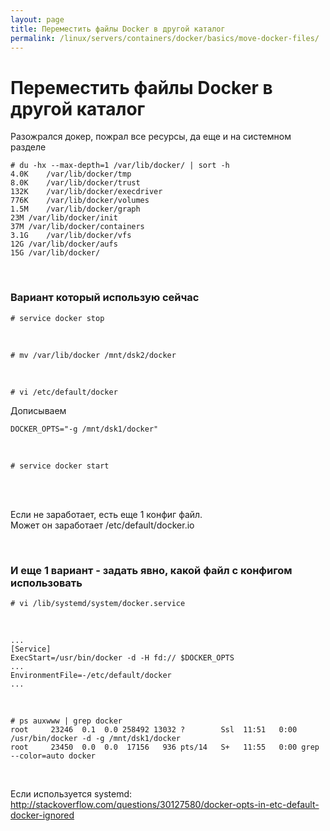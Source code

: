 ```yaml
---
layout: page
title: Переместить файлы Docker в другой каталог
permalink: /linux/servers/containers/docker/basics/move-docker-files/
---
```


# Переместить файлы Docker в другой каталог

Разожрался докер, пожрал все ресурсы, да еще и на системном разделе

    # du -hx --max-depth=1 /var/lib/docker/ | sort -h
    4.0K	/var/lib/docker/tmp
    8.0K	/var/lib/docker/trust
    132K	/var/lib/docker/execdriver
    776K	/var/lib/docker/volumes
    1.5M	/var/lib/docker/graph
    23M	/var/lib/docker/init
    37M	/var/lib/docker/containers
    3.1G	/var/lib/docker/vfs
    12G	/var/lib/docker/aufs
    15G	/var/lib/docker/


<br/>

### Вариант который использую сейчас


    # service docker stop

<br/>

    # mv /var/lib/docker /mnt/dsk2/docker


<br/>

    # vi /etc/default/docker

Дописываем

    DOCKER_OPTS="-g /mnt/dsk1/docker"

<br/>

    # service docker start


<br/><br/>

Если не заработает, есть еще 1 конфиг файл.   
Может он заработает /etc/default/docker.io


<br/>

### И еще 1 вариант - задать явно, какой файл с конфигом использовать


    # vi /lib/systemd/system/docker.service

<br/>

    ...
    [Service]
    ExecStart=/usr/bin/docker -d -H fd:// $DOCKER_OPTS
    ...
    EnvironmentFile=-/etc/default/docker
    ...

<br/>

    # ps auxwww | grep docker
    root     23246  0.1  0.0 258492 13032 ?        Ssl  11:51   0:00 /usr/bin/docker -d -g /mnt/dsk1/docker
    root     23450  0.0  0.0  17156   936 pts/14   S+   11:55   0:00 grep --color=auto docker


<br/>


Если используется systemd:  
http://stackoverflow.com/questions/30127580/docker-opts-in-etc-default-docker-ignored
